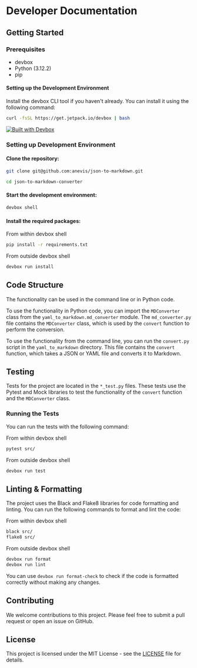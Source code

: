 # Developer Documentation

## Getting Started

### Prerequisites

- devbox
- Python (3.12.2)
- pip

#### Setting up the Development Environment
Install the devbox CLI tool if you haven't already. You can install it using the following command:

```bash
curl -fsSL https://get.jetpack.io/devbox | bash
````

[![Built with Devbox](https://jetpack.io/img/devbox/shield_galaxy.svg)](https://jetpack.io/devbox/docs/contributor-quickstart/)
### Setting up Development Environment

#### Clone the repository:

```bash
git clone git@github.com:anevis/json-to-markdown.git

cd json-to-markdown-converter
```
#### Start the development environment:

```bash
devbox shell
```

#### Install the required packages:

From within devbox shell
```bash
pip install -r requirements.txt
```

From outside devbox shell
```bash
devbox run install
```

## Code Structure

The functionality can be used in the command line or in Python code.

To use the functionality in Python code, you can import the `MDConverter` class from the `yaml_to_markdown.md_converter` module.
The `md_converter.py` file contains the `MDConverter` class, which is used by the `convert` function to perform the conversion.

To use the functionality from the command line, you can run the `convert.py` script in the `yaml_to_markdown` directory.
This file contains the `convert` function, which takes a JSON or YAML file and converts it to Markdown.

## Testing
Tests for the project are located in the `*_test.py` files.
These tests use the Pytest and Mock libraries to test the functionality of the `convert` function and the `MDConverter` class.

### Running the Tests

You can run the tests with the following command:

From within devbox shell
```bash
pytest src/
```

From outside devbox shell
```bash
devbox run test
```

## Linting & Formatting

The project uses the Black and Flake8 libraries for code formatting and linting.
You can run the following commands to format and lint the code:

From within devbox shell
```bash
black src/
flake8 src/
```

From outside devbox shell
```bash
devbox run format
devbox run lint
```

You can use `devbox run format-check` to check if the code is formatted correctly without making any changes.

## Contributing

We welcome contributions to this project. Please feel free to submit a pull request or open an issue on GitHub.

## License

This project is licensed under the MIT License - see the [LICENSE](../LICENSE) file for details.
